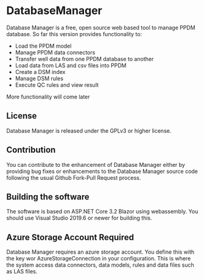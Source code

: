 # DatabaseManager

Database Manager is a free, open source web based tool to manage 
PPDM database. So far this version provides functionality to:
* Load the PPDM model
* Manage PPDM data connectors
* Transfer well data from one PPDM database to another 
* Load data from LAS and csv files into PPDM
* Create a DSM index
* Manage DSM rules
* Execute QC rules and view result

More functionality will come later

## License 
Database Manager is released under the GPLv3 or higher license.

## Contribution 
You can contribute to the enhancement of Database Manager either by providing 
bug fixes or enhancements to the Database Manager source code following the 
usual Github Fork-Pull Request process.

## Building the software
The software is based on ASP.NET Core 3.2 Blazor using webassembly. You should use
Visual Studio 2019.6 or newer for building this.

## Azure Storage Account Required
Database Manager requires an azure storage account. You define this with the key wor AzureStorageConnection in your configuration. This is where the system access data connectors, data models, rules and data files such as LAS files.
